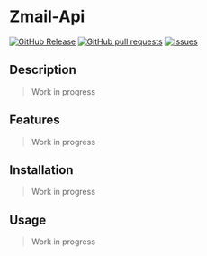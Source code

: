 # Zmail-Api
[![GitHub Release](https://img.shields.io/github/release/zjayers/zMail-api.svg?style=flat)](https://github.com/zjayers/zMail-api/releases)
[![GitHub pull requests](https://img.shields.io/github/issues-pr/zjayers/zMail-api.svg?style=flat)](https://github.com/zjayers/zMail-api/pulls)
[![Issues](https://img.shields.io/github/issues-raw/zjayers/zMail-api.svg?maxAge=25000)](https://github.com/zjayers/zMail-api/issues)

## Description

> Work in progress

## Features

> Work in progress

## Installation

> Work in progress

## Usage

> Work in progress
